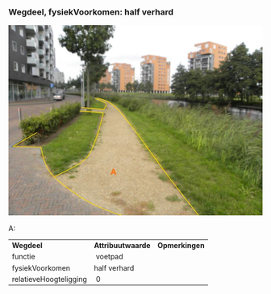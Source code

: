 ### Wegdeel, fysiekVoorkomen: half verhard

![](media/861c61aac419a037344acd29cfd5ab8ac0a0873a.jpg)

A:

|                        |                     |                 |
|------------------------|---------------------|-----------------|
| **Wegdeel**            | **Attribuutwaarde** | **Opmerkingen** |
| functie                |  voetpad            |                 |
| fysiekVoorkomen        | half verhard        |                 |
| relatieveHoogteligging |  0                  |                 |
